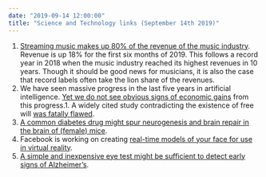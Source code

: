 ```yaml
---
date: "2019-09-14 12:00:00"
title: "Science and Technology links (September 14th 2019)"
---
```




1. [Streaming music makes up 80% of the revenue of the music industry](https://www.theverge.com/2019/9/6/20852568/streaming-revenue-growth-spotify-apple-music-industry-ariana-grande-drake-taylor-swift). Revenue is up 18% for the first six months of 2019. This follows a record year in 2018 when the music industry reached its highest revenues in 10 years. Though it should be good news for musicians, it is also the case that record labels often take the lion share of the revenues.
1. We have seen massive progress in the last five years in artificial intelligence. [Yet we do not see obvious signs of economic gains](http://ide.mit.edu/sites/default/files/publications/erik%20paper_0.pdf) from this progress.1. A widely cited study contradicting the existence of free will [was fatally flawed](https://www.theatlantic.com/health/archive/2019/09/free-will-bereitschaftspotential/597736/).
1. [A common diabetes drug might spur neurogenesis and brain repair in the brain of (female) mice](https://advances.sciencemag.org/content/5/9/eaax1912).
1. Facebook is working on creating [real-time models of your face for use in virtual reality](https://www.roadtovr.com/facebook-expands-on-hyper-realistic-virtual-avatar-research/).
1. [A simple and inexpensive eye test might be sufficient to detect early signs of Alzheimer&rsquo;s](https://www.sciencedirect.com/science/article/abs/pii/S0197458019303215).


